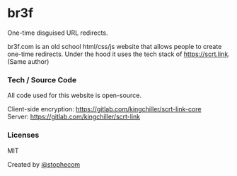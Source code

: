 # br3f

One-time disguised URL redirects.

br3f.com is an old school html/css/js website that allows people to create one-time redirects. Under the hood it uses the tech stack of https://scrt.link. (Same author)

### Tech / Source Code

All code used for this website is open-source.

Client-side encryption: https://gitlab.com/kingchiller/scrt-link-core  
Server: https://gitlab.com/kingchiller/scrt-link

### Licenses

MIT

Created by [@stophecom](https://twitter.com/stophecom)
